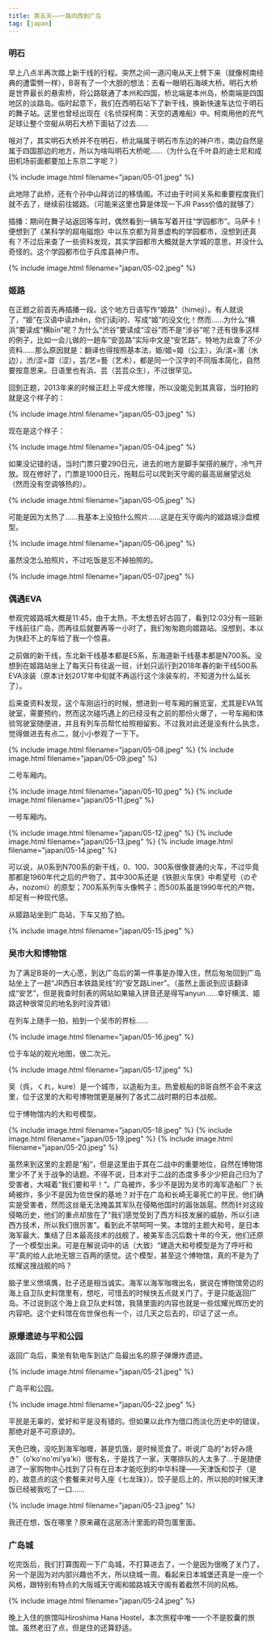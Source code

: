```yaml
---
title: 第五天——一路向西到广岛
tag: [japan]
---
```


### 明石

早上八点半再次踏上新干线的行程。突然之间一道闪电从天上劈下来（就像柯南经典的遭雷劈一样），B哥有了一个大胆的想法：去看一眼明石海峡大桥。明石大桥是世界最长的悬索桥，将公路联通了本州和四国，桥北端是本州岛，桥南端是四国地区的淡路岛。临时起意下，我们在西明石站下了新干线，换新快速车达位于明石的舞子站。这里也曾经出现在《名侦探柯南：天空的遇难船》中。柯南用他的充气足球让整个空艇从明石大桥下面钻了过去……

哦对了，其实明石大桥并不在明石，桥北端属于明石市东边的神户市，南边自然是属于四国那边的地方，所以为啥叫明石大桥呢……（为什么在千叶县的迪士尼和成田机场前面都要加上东京二字呢？）

{% include image.html filename="japan/05-01.jpeg" %}

此地除了此桥，还有个孙中山拜访过的移情阁。不过由于时间关系和重要程度我们就不去了，继续前往姬路。（可能来这里也算是体现一下JR Pass价值的就够了）

插播：期间在舞子站返回等车时，偶然看到一辆车写着开往“学园都市”。马萨卡！便想到了《某科学的超电磁炮》中以东京都为背景虚构的学园都市，没想到还真有？不过后来查了一些资料发现，其实学园都市大概就是大学城的意思，并没什么奇怪的。这个学园都市位于兵库县神户市。

{% include image.html filename="japan/05-02.jpeg" %}

### 姬路

在正题之前首先再插播一段。这个地方日语写作“姫路”（himeji）。有人就说了，“姫”在汉语中读zhěn，你们读jī的、写成“姬”的没文化！然而……为什么“横浜”要读成“横bīn”呢？为什么“渋谷”要读成“涩谷”而不是“涉谷”呢？还有很多这样的例子，比如一会儿做的一趟车“安芸路”实际中文是“安艺路”。特地为此查了不少资料……那么原因就是：翻译也得按照基本法，姫/姬=姬（公主），浜/滨=濱（水边），渋/涩=澀（涩），芸/艺=藝（艺术），都是同一个汉字的不同版本简化，自然要按意思来。日语里也有浜、芸（芸芸众生），不过很罕见。

回到正题，2013年来的时候正赶上平成大修理，所以没能见到其真容，当时拍的就是这个样子的：

{% include image.html filename="japan/05-03.jpeg" %}

现在是这个样子：

{% include image.html filename="japan/05-04.jpeg" %}

如果没记错的话，当时门票只要290日元，进去的地方是脚手架搭的展厅，冷气开放。现在修好了，门票是1000日元，拖鞋后可以爬到天守阁的最高层展望远处（然而没有空调够热的）。

{% include image.html filename="japan/05-05.jpeg" %}

可能是因为太热了……我基本上没拍什么照片……这是在天守阁内的姬路城沙盘模型。

{% include image.html filename="japan/05-06.jpeg" %}

虽然没怎么拍照片，不过吃饭是忘不掉拍照的。

{% include image.html filename="japan/05-07.jpeg" %}

### 偶遇EVA

参观完姬路城大概是11:45，由于太热，不太想去好古园了，看到12:03分有一班新干线前往广岛，而再往后就要再等一小时了，我们匆匆跑向姬路站。没想到，本以为快赶不上的车给了我一个惊喜。

之前做的新干线，东北新干线基本都是E5系，东海道新干线基本都是N700系。没想到在姬路站坐上了每天只有往返一班，计划只运行到2018年春的新干线500系EVA涂装（原本计划2017年中旬就不再运行这个涂装车的，不知道为什么延长了）。

后来查资料发现，这个车刚运行的时候，想进到一号车厢的展览室，尤其是EVA驾驶室，需要预约，然而这次碰巧遇上的已经没有之前的那份火爆了，一号车厢和体验驾驶室随便进，并且有列车员帮忙给照相留影。不过我对此还是没有什么执念，觉得做进去有点二，就小小参观了一下下。

{% include image.html filename="japan/05-08.jpeg" %}
{% include image.html filename="japan/05-09.jpeg" %}

二号车厢内。

{% include image.html filename="japan/05-10.jpeg" %}
{% include image.html filename="japan/05-11.jpeg" %}

一号车厢内。

{% include image.html filename="japan/05-12.jpeg" %}
{% include image.html filename="japan/05-13.jpeg" %}
{% include image.html filename="japan/05-14.jpeg" %}

可以说，从0系到N700系的新干线，0、100、300系很像普通的火车，不过毕竟那都是1960年代之后的产物了，其中300系还是《铁胆火车侠》中希望号（のぞみ，nozomi）的原型；700系系列车头像鸭子；而500系虽是1990年代的产物，却足有一种现代感。

从姬路站坐到广岛站，下车又拍了拍。

{% include image.html filename="japan/05-15.jpeg" %}

### 吴市大和博物馆

为了满足B哥的一大心愿，到达广岛后的第一件事是办理入住，然后匆匆回到广岛站坐上了一趟“JR西日本铁路吴线”的“安艺路Liner”。（虽然上面说到应该翻译成“安艺”，但是我查时刻表的网站如果输入拼音还是得写anyun……幸好横滨、姬路这种很常见的地名到时没弄错）

在列车上随手一拍，拍到一个吴市的界标……

{% include image.html filename="japan/05-16.jpeg" %}

位于车站的观光地图，很二次元。

{% include image.html filename="japan/05-17.jpeg" %}

吴（呉，くれ，kure）是一个城市，以造船为主。热爱舰船的B哥自然不会不来这里，位于这里的大和号博物馆更是展列了各式二战时期的日本战舰。

位于博物馆内的大和号模型。

{% include image.html filename="japan/05-18.jpeg" %}
{% include image.html filename="japan/05-19.jpeg" %}
{% include image.html filename="japan/05-20.jpeg" %}

虽然来到这里的主题是“船”，但是这里由于其在二战中的重要地位，自然在博物馆里少不了关于战争的话题。不得不说，日本对于二战的态度多多少少把自己归为了受害者，大喊着“我们要和平！”。广岛被炸，多少不是因为吴市的海军造船厂？长崎被炸，多少不是因为佐世保的基地？对于在广岛和长崎无辜死亡的平民，他们确实是受害者，然而这丝毫无法掩盖其军队在侵略他国时的嚣张跋扈。然而针对这段侵略历史，他们的重点却放在了“我们感觉受到了西方科技发展的威胁，所以引进西方技术，所以我们很厉害”。看到此不禁呵呵一笑。本馆的主题大和号，是日本海军最大、集结了日本最高技术的战舰了，被美军击沉后数十年的今天，他们还原了一个模型出来。可是在解说词中的话（大致）“建造大和号模型是为了呼吁和平”真的给人此地无银三百两的感觉。这个模型，甚至这个博物馆，真的不是为了炫耀这搜战舰的吗？

脑子里义愤填膺，肚子还是相当诚实。海军以海军咖喱出名，据说在博物馆旁边的海上自卫队史料馆里有，想吃，可惜去的时候快五点就关门了。于是只能返回广岛。不过说到这个海上自卫队史料馆，我猜里面的内容也就是一些炫耀光辉历史的内容吧。这个史料馆在佐世保也有一个，过几天之后去的，印证了这一点。

### 原爆遗迹与平和公园

返回广岛后，乘坐有轨电车到达广岛最出名的原子弹爆炸遗迹。

{% include image.html filename="japan/05-21.jpeg" %}

广岛平和公园。

{% include image.html filename="japan/05-22.jpeg" %}

平民是无辜的，爱好和平是没有错的。但如果以此作为借口而淡化历史中的错误，那绝对是不可原谅的。

天色已晚，没吃到海军咖喱，甚是饥饿，是时候觅食了。听说广岛的“お好み焼き”（o'ko'no'mi'ya'ki）很有名，于是找了一家，天哪排队的人太多了…于是随便进了一家购物中心找到了只有在日本才能吃到的中华料理——天津饭和饺子（是的，故意点的这个套餐来对号入座《七龙珠》）。饺子是后上的，所以拍的时候天津饭已经被我吃了一口……

{% include image.html filename="japan/05-23.jpeg" %}

我还在想，饭在哪里？原来藏在这层汤汁里面的荷包蛋里面。

### 广岛城

吃完饭后，我们打算围观一下广岛城，不打算进去了，一个是因为很晚了关门了，另一个是因为对内部兴趣也不大，所以绕城一周。看起来日本城堡还真是一座一个风格，跟特别有特点的大阪城天守阁和姬路城天守阁有着截然不同的风格。

{% include image.html filename="japan/05-24.jpeg" %}

晚上入住的旅馆叫Hiroshima Hana Hostel，本次旅程中唯一一个不是胶囊的旅馆。虽然老旧了点，但是住的还算舒适。
